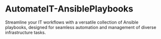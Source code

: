 # AutomateIT-AnsiblePlaybooks
Streamline your IT workflows with a versatile collection of Ansible playbooks, designed for seamless automation and management of diverse infrastructure tasks.
